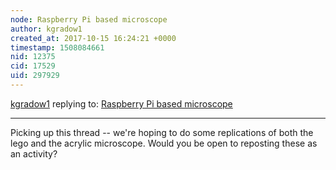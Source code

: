 ```yaml
---
node: Raspberry Pi based microscope
author: kgradow1
created_at: 2017-10-15 16:24:21 +0000
timestamp: 1508084661
nid: 12375
cid: 17529
uid: 297929
---
```




[kgradow1](../profile/kgradow1) replying to: [Raspberry Pi based microscope](../notes/Holger/11-06-2015/raspberry-pi-based-microscope)

----
Picking up this thread  -- we're hoping to do some replications of both the lego and the acrylic microscope.   Would you be open to reposting these as an activity?